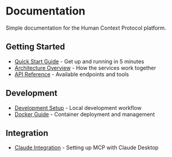 # Documentation

Simple documentation for the Human Context Protocol platform.

## Getting Started

- [Quick Start Guide](./quick-start.md) - Get up and running in 5 minutes
- [Architecture Overview](./architecture.md) - How the services work together
- [API Reference](./api.md) - Available endpoints and tools

## Development

- [Development Setup](./development.md) - Local development workflow
- [Docker Guide](./docker.md) - Container deployment and management

## Integration

- [Claude Integration](./claude.md) - Setting up MCP with Claude Desktop
